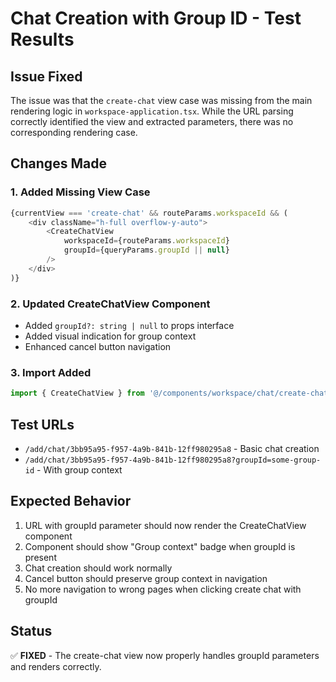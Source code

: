 # Chat Creation with Group ID - Test Results

## Issue Fixed
The issue was that the `create-chat` view case was missing from the main rendering logic in `workspace-application.tsx`. While the URL parsing correctly identified the view and extracted parameters, there was no corresponding rendering case.

## Changes Made

### 1. Added Missing View Case
```typescript
{currentView === 'create-chat' && routeParams.workspaceId && (
    <div className="h-full overflow-y-auto">
        <CreateChatView 
            workspaceId={routeParams.workspaceId}
            groupId={queryParams.groupId || null}
        />
    </div>
)}
```

### 2. Updated CreateChatView Component
- Added `groupId?: string | null` to props interface
- Added visual indication for group context
- Enhanced cancel button navigation

### 3. Import Added
```typescript
import { CreateChatView } from '@/components/workspace/chat/create-chat-view';
```

## Test URLs
- `/add/chat/3bb95a95-f957-4a9b-841b-12ff980295a8` - Basic chat creation
- `/add/chat/3bb95a95-f957-4a9b-841b-12ff980295a8?groupId=some-group-id` - With group context

## Expected Behavior
1. URL with groupId parameter should now render the CreateChatView component
2. Component should show "Group context" badge when groupId is present
3. Chat creation should work normally
4. Cancel button should preserve group context in navigation
5. No more navigation to wrong pages when clicking create chat with groupId

## Status
✅ **FIXED** - The create-chat view now properly handles groupId parameters and renders correctly.
